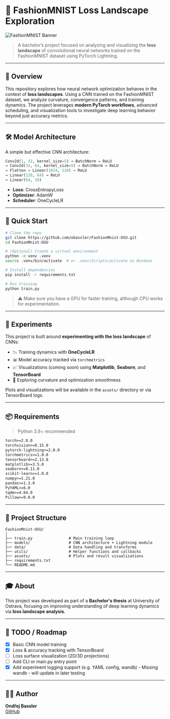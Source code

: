 # 🧠 FashionMNIST Loss Landscape Exploration

![FashionMNIST Banner](https://miro.medium.com/v2/resize:fit:1400/1*6YhvuUHE0LPHEsqU_Cis9w.png)

> A bachelor’s project focused on analyzing and visualizing the **loss landscape** of convolutional neural networks trained on the FashionMNIST dataset using PyTorch Lightning.

---

## 📌 Overview

This repository explores how neural network optimization behaves in the context of **loss landscapes**. Using a CNN trained on the FashionMNIST dataset, we analyze curvature, convergence patterns, and training dynamics. The project leverages **modern PyTorch workflows**, advanced scheduling, and visualization tools to investigate deep learning behavior beyond just accuracy metrics.

---

## 🛠️ Model Architecture

A simple but effective CNN architecture:

```python
Conv2d(1, 32, kernel_size=5) → BatchNorm → ReLU  
→ Conv2d(32, 64, kernel_size=5) → BatchNorm → ReLU  
→ Flatten → Linear(1024, 128) → ReLU  
→ Linear(128, 64) → ReLU  
→ Linear(64, 10)
```

- **Loss**: CrossEntropyLoss  
- **Optimizer**: AdamW  
- **Scheduler**: OneCycleLR

---

## 🚀 Quick Start

```bash
# Clone the repo
git clone https://github.com/obassler/FashionMnist-OSU.git
cd FashionMnist-OSU

# (Optional) Create a virtual environment
python -m venv .venv
source .venv/bin/activate  # or .venv\Scripts\activate on Windows

# Install dependencies
pip install -r requirements.txt

# Run training
python train.py
```

> ⚠️ Make sure you have a GPU for faster training, although CPU works for experimentation.

---

## 🧪 Experiments

This project is built around **experimenting with the loss landscape** of CNNs:

- 📉 Training dynamics with **OneCycleLR**
- 📊 Model accuracy tracked via `torchmetrics`
- 📈 Visualizations (coming soon) using **Matplotlib**, **Seaborn**, and **TensorBoard**
- 🧭 Exploring curvature and optimization smoothness

Plots and visualizations will be available in the `assets/` directory or via TensorBoard logs.

---

## 📦 Requirements

> Python 3.9+ recommended

```txt
torch>=2.0.0
torchvision>=0.15.0
pytorch-lightning>=2.0.0
torchmetrics>=1.0.0
tensorboard>=2.13.0
matplotlib>=3.5.0
seaborn>=0.11.0
scikit-learn>=1.0.0
numpy>=1.21.0
pandas>=1.3.0
PyYAML>=6.0
tqdm>=4.64.0
Pillow>=9.0.0
```

---

## 📁 Project Structure

```
FashionMnist-OSU/
│
├── train.py                # Main training loop
├── models/                 # CNN architecture + Lightning module
├── data/                   # Data handling and transforms
├── utils/                  # Helper functions and callbacks
├── assets/                 # Plots and result visualizations
├── requirements.txt
└── README.md
```

---

## 🎓 About

This project was developed as part of a **Bachelor's thesis** at University of Ostrava, focusing on improving understanding of deep learning dynamics via **loss landscape analysis**.

---

## 📌 TODO / Roadmap

- [x] Basic CNN model training
- [x] Loss & accuracy tracking with TensorBoard
- [ ] Loss surface visualization (2D/3D projections)
- [ ] Add CLI or main.py entry point
- [x] Add experiment logging support (e.g. YAML config, wandb) - Missing wandb - will update in later testing

---

## 🙋‍♂️ Author

**Ondřej Bassler**  
[GitHub](https://github.com/obassler)

